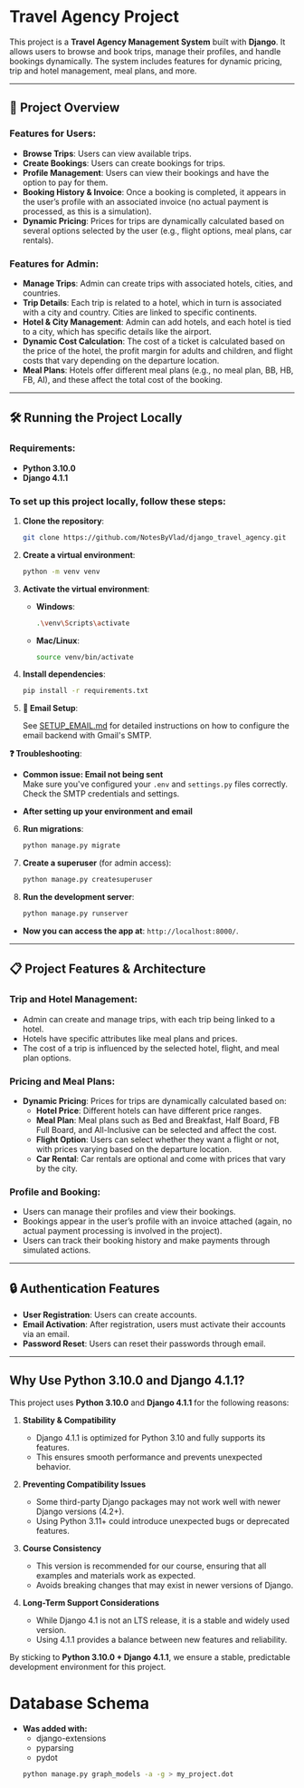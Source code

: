 # Travel Agency Project

This project is a **Travel Agency Management System** built with **Django**. It allows users to browse and book trips, manage their profiles, and handle bookings dynamically. The system includes features for dynamic pricing, trip and hotel management, meal plans, and more.

---

## 🚀 Project Overview

### Features for Users:
- **Browse Trips**: Users can view available trips.
- **Create Bookings**: Users can create bookings for trips.
- **Profile Management**: Users can view their bookings and have the option to pay for them.
- **Booking History & Invoice**: Once a booking is completed, it appears in the user’s profile with an associated invoice (no actual payment is processed, as this is a simulation).
- **Dynamic Pricing**: Prices for trips are dynamically calculated based on several options selected by the user (e.g., flight options, meal plans, car rentals).

### Features for Admin:
- **Manage Trips**: Admin can create trips with associated hotels, cities, and countries.
- **Trip Details**: Each trip is related to a hotel, which in turn is associated with a city and country. Cities are linked to specific continents.
- **Hotel & City Management**: Admin can add hotels, and each hotel is tied to a city, which has specific details like the airport.
- **Dynamic Cost Calculation**: The cost of a ticket is calculated based on the price of the hotel, the profit margin for adults and children, and flight costs that vary depending on the departure location.
- **Meal Plans**: Hotels offer different meal plans (e.g., no meal plan, BB, HB, FB, AI), and these affect the total cost of the booking.

---

## 🛠️ Running the Project Locally

### Requirements:
- **Python 3.10.0**
- **Django 4.1.1**

### To set up this project locally, follow these steps:

1. **Clone the repository**:
    ```bash
    git clone https://github.com/NotesByVlad/django_travel_agency.git
    ```

2. **Create a virtual environment**:
    ```bash
    python -m venv venv
    ```

3. **Activate the virtual environment**:
    - **Windows**:
        ```bash
        .\venv\Scripts\activate
        ```
    - **Mac/Linux**:
        ```bash
        source venv/bin/activate
        ```

4. **Install dependencies**:
    ```bash
    pip install -r requirements.txt
    ```

5. **📧 Email Setup**:
    
    See [SETUP_EMAIL.md](SETUP_EMAIL.md) for detailed instructions on how to configure the email backend with Gmail's SMTP.
  
 **❓ Troubleshooting**:

- **Common issue: Email not being sent**  
    Make sure you've configured your `.env` and `settings.py` files correctly. Check the SMTP credentials and settings.

- **After setting up your environment and email**

6. **Run migrations**:
    ```bash
    python manage.py migrate
    ```

7. **Create a superuser** (for admin access):
    ```bash
    python manage.py createsuperuser
    ```

8. **Run the development server**:
    ```bash
    python manage.py runserver
    ```

- **Now you can access the app at**: `http://localhost:8000/`.

---

## 📋 Project Features & Architecture

### Trip and Hotel Management:
- Admin can create and manage trips, with each trip being linked to a hotel.
- Hotels have specific attributes like meal plans and prices.
- The cost of a trip is influenced by the selected hotel, flight, and meal plan options.

### Pricing and Meal Plans:
- **Dynamic Pricing**: Prices for trips are dynamically calculated based on:
  - **Hotel Price**: Different hotels can have different price ranges.
  - **Meal Plan**: Meal plans such as Bed and Breakfast, Half Board, FB Full Board, and All-Inclusive can be selected and affect the cost.
  - **Flight Option**: Users can select whether they want a flight or not, with prices varying based on the departure location.
  - **Car Rental**: Car rentals are optional and come with prices that vary by the city.

### Profile and Booking:
- Users can manage their profiles and view their bookings.
- Bookings appear in the user’s profile with an invoice attached (again, no actual payment processing is involved in the project).
- Users can track their booking history and make payments through simulated actions.

---

## 🔒 Authentication Features

- **User Registration**: Users can create accounts.
- **Email Activation**: After registration, users must activate their accounts via an email.
- **Password Reset**: Users can reset their passwords through email.

---

## Why Use Python 3.10.0 and Django 4.1.1?

This project uses **Python 3.10.0** and **Django 4.1.1** for the following reasons:

1. **Stability & Compatibility**  
   - Django 4.1.1 is optimized for Python 3.10 and fully supports its features.  
   - This ensures smooth performance and prevents unexpected behavior.  

2. **Preventing Compatibility Issues**  
   - Some third-party Django packages may not work well with newer Django versions (4.2+).  
   - Using Python 3.11+ could introduce unexpected bugs or deprecated features.  

3. **Course Consistency**  
   - This version is recommended for our course, ensuring that all examples and materials work as expected.  
   - Avoids breaking changes that may exist in newer versions of Django.  

4. **Long-Term Support Considerations**  
   - While Django 4.1 is not an LTS release, it is a stable and widely used version.  
   - Using 4.1.1 provides a balance between new features and reliability.  

By sticking to **Python 3.10.0 + Django 4.1.1**, we ensure a stable, predictable development environment for this project.

# Database Schema
- **Was added with:**
    - django-extensions
    - pyparsing 
    - pydot
    ```bash
    python manage.py graph_models -a -g > my_project.dot
    ```